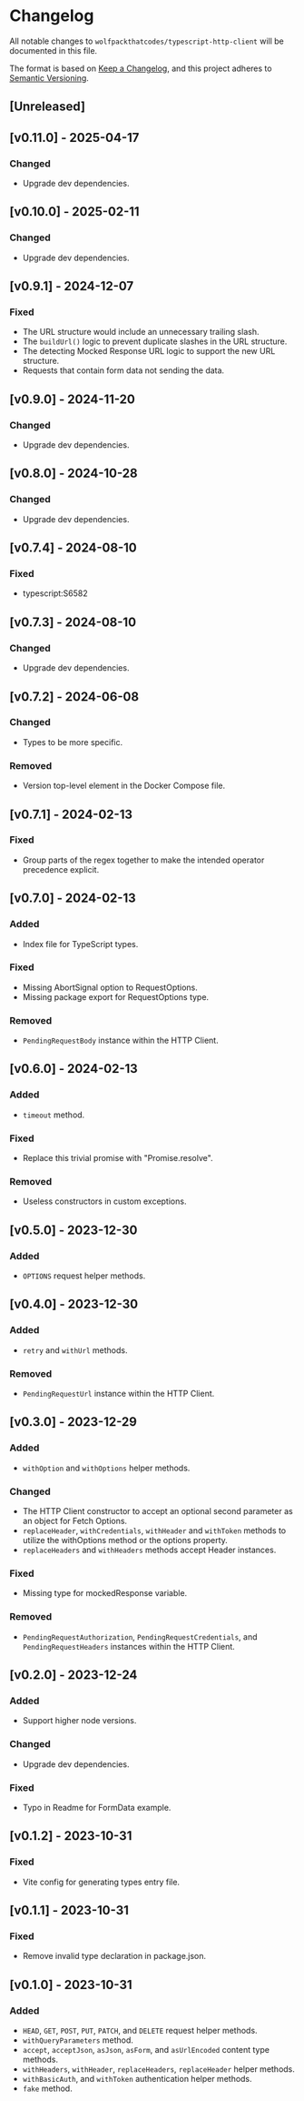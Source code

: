 # Changelog

All notable changes to `wolfpackthatcodes/typescript-http-client` will be documented in this file.

The format is based on [Keep a Changelog](https://keepachangelog.com/en/1.0.0/),
and this project adheres to [Semantic Versioning](https://semver.org/spec/v2.0.0.html).

## [Unreleased]

## [v0.11.0] - 2025-04-17
### Changed
- Upgrade dev dependencies.

## [v0.10.0] - 2025-02-11
### Changed
- Upgrade dev dependencies.

## [v0.9.1] - 2024-12-07
### Fixed
- The URL structure would include an unnecessary trailing slash.
- The `buildUrl()` logic to prevent duplicate slashes in the URL structure.
- The detecting Mocked Response URL logic to support the new URL structure.
- Requests that contain form data not sending the data.

## [v0.9.0] - 2024-11-20
### Changed
- Upgrade dev dependencies.

## [v0.8.0] - 2024-10-28
### Changed
- Upgrade dev dependencies.

## [v0.7.4] - 2024-08-10
### Fixed
- typescript:S6582

## [v0.7.3] - 2024-08-10
### Changed
- Upgrade dev dependencies.

## [v0.7.2] - 2024-06-08
### Changed
- Types to be more specific.

### Removed
- Version top-level element in the Docker Compose file.

## [v0.7.1] - 2024-02-13
### Fixed
- Group parts of the regex together to make the intended operator precedence explicit.

## [v0.7.0] - 2024-02-13
### Added
- Index file for TypeScript types.

### Fixed
- Missing AbortSignal option to RequestOptions.
- Missing package export for RequestOptions type.

### Removed
- `PendingRequestBody` instance within the HTTP Client.

## [v0.6.0] - 2024-02-13
### Added
- `timeout` method.

### Fixed
- Replace this trivial promise with "Promise.resolve".

### Removed
- Useless constructors in custom exceptions.

## [v0.5.0] - 2023-12-30
### Added
- `OPTIONS` request helper methods.

## [v0.4.0] - 2023-12-30
### Added
- `retry` and `withUrl` methods.

### Removed
- `PendingRequestUrl` instance within the HTTP Client.

## [v0.3.0] - 2023-12-29
### Added
- `withOption` and `withOptions` helper methods.

### Changed
- The HTTP Client constructor to accept an optional second parameter as an object for Fetch Options.
- `replaceHeader`, `withCredentials`, `withHeader` and `withToken` methods to utilize the withOptions method or the options property.
- `replaceHeaders` and `withHeaders` methods accept Header instances.

### Fixed
- Missing type for mockedResponse variable.

### Removed
- `PendingRequestAuthorization`, `PendingRequestCredentials`, and `PendingRequestHeaders` instances within the HTTP Client.

## [v0.2.0] - 2023-12-24
### Added
- Support higher node versions.

### Changed
- Upgrade dev dependencies.

### Fixed
- Typo in Readme for FormData example.

## [v0.1.2] - 2023-10-31
### Fixed
- Vite config for generating types entry file.

## [v0.1.1] - 2023-10-31
### Fixed
- Remove invalid type declaration in package.json.

## [v0.1.0] - 2023-10-31
### Added
- `HEAD`, `GET`, `POST`, `PUT`, `PATCH`, and `DELETE` request helper methods.
- `withQueryParameters` method.
- `accept`, `acceptJson`, `asJson`, `asForm`, and `asUrlEncoded` content type methods.
- `withHeaders`, `withHeader`, `replaceHeaders`, `replaceHeader` helper methods.
- `withBasicAuth`, and `withToken` authentication helper methods.
- `fake` method.

